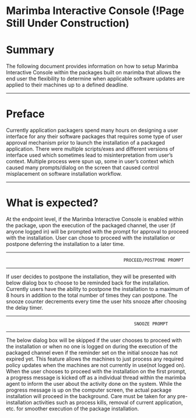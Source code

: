 # Marimba Interactive Console (!Page Still Under Construction)


# **Summary**
  
The following document provides information on how to setup Marimba Interactive Console within the packages built on marimba that allows the end user the flexibility to determine when applicable software updates are applied to their machines up to a defined deadline.  
***
# **Preface**
  
Currently application packagers spend many hours on designing a user interface for any their software packages that requires some type of user approval mechanism prior to launch the installation of a packaged application. There were multiple scripts/exes and different versions of interface used which sometimes lead to misinterpretation from user’s context. Multiple process were spun up, some in user’s context which caused many prompts/dialog on the screen that caused control misplacement on software installation workflow.     
***
# **What is expected?**
  
At the endpoint level, if the Marimba Interactive Console is enabled within the package, upon the execution of the packaged channel, the user (if anyone logged in) will be prompted with the prompt for approval to proceed with the installation. User can chose to proceed with the installation or postpone deferring the installation to a later time.
***
                                                 PROCEED/POSTPONE PROMPT
***
If user decides to postpone the installation, they will be presented with below dialog box to choose to be reminded back for the installation. Currently users have the ability to postpone the installation to a maximum of 8 hours in addition to the total number of times they can postpone. The snooze counter decrements every time the user hits snooze after choosing the delay timer. 
***
                                                     SNOOZE PROMPT
***
The below dialog box will be skipped if the user chooses to proceed with the installation or when no one is logged on during the execution of the packaged channel even if the reminder set on the initial snooze has not expired yet. This feature allows the machines to just process any required policy updates when the machines are not currently in use(not logged on).
When the user chooses to proceed with the installation on the first prompt, a progress message is kicked off as a individual thread within the marimba agent to inform the user about the activity done on the system. While the progress message is up on the computer screen, the actual package installation will proceed in the background. Care must be taken for any pre-installation activities such as process kills, removal of current application, etc. for smoother execution of the package installation. 


